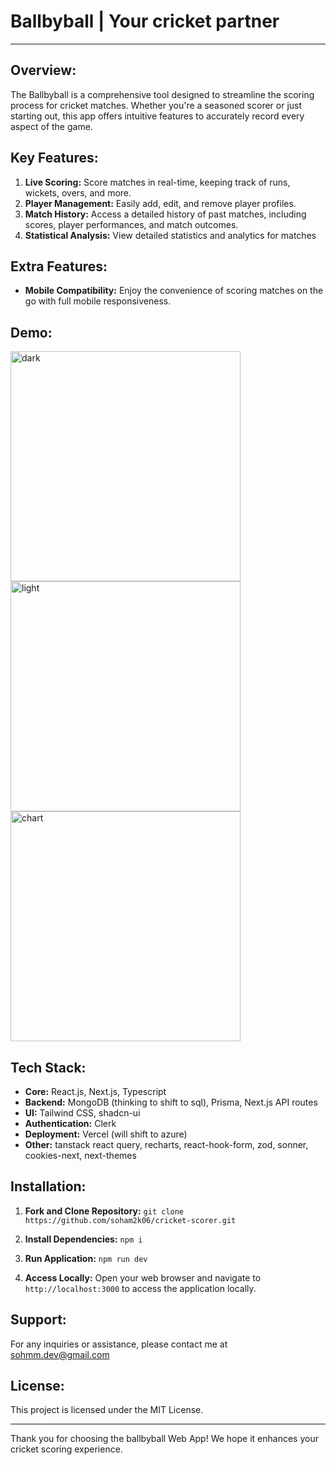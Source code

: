# Ballbyball | Your cricket partner

---

## Overview:

The Ballbyball is a comprehensive tool designed to streamline the scoring process for cricket matches. Whether you're a seasoned scorer or just starting out, this app offers intuitive features to accurately record every aspect of the game.

## Key Features:

1. **Live Scoring:** Score matches in real-time, keeping track of runs, wickets, overs, and more.
2. **Player Management:** Easily add, edit, and remove player profiles.
3. **Match History:** Access a detailed history of past matches, including scores, player performances, and match outcomes.
4. **Statistical Analysis:** View detailed statistics and analytics for matches

## Extra Features:

- **Mobile Compatibility:** Enjoy the convenience of scoring matches on the go with full mobile responsiveness.

## Demo:
<img width="368" alt="dark" src="https://github.com/soham2k06/cricket-scorer/assets/118199354/09b1100a-bc15-4a39-95f8-e35d07bd7bee">
<img width="368" alt="light" src="https://github.com/soham2k06/cricket-scorer/assets/118199354/020ac427-163d-4043-a0c5-64521ae8c914">
<img width="368" alt="chart" src="https://github.com/soham2k06/cricket-scorer/assets/118199354/da33f8e3-05b3-4e28-a2c8-6c64deeb6e0f">


## Tech Stack:

- **Core:** React.js, Next.js, Typescript
- **Backend:** MongoDB (thinking to shift to sql), Prisma, Next.js API routes
- **UI:** Tailwind CSS, shadcn-ui
- **Authentication:** Clerk
- **Deployment:** Vercel (will shift to azure)
- **Other:** tanstack react query, recharts, react-hook-form, zod, sonner, cookies-next, next-themes

## Installation:

1. **Fork and Clone Repository:**
`git clone https://github.com/soham2k06/cricket-scorer.git`

2. **Install Dependencies:**
`npm i`

3. **Run Application:**
`npm run dev`

4. **Access Locally:**
Open your web browser and navigate to `http://localhost:3000` to access the application locally.


## Support:

For any inquiries or assistance, please contact me at sohmm.dev@gmail.com

## License:

This project is licensed under the MIT License.

---

Thank you for choosing the ballbyball Web App! We hope it enhances your cricket scoring experience.



